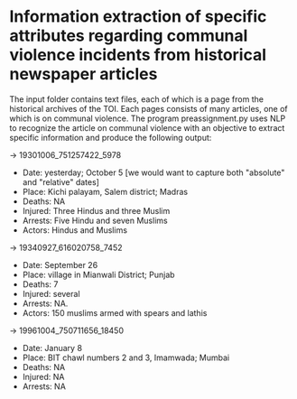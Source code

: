 # Information extraction of specific attributes regarding communal violence incidents from historical newspaper articles

The input folder contains text files, each of which is a page from the historical archives of the TOI.
Each pages consists of many articles, one of which is on communal violence.
The program preassignment.py uses NLP to recognize the article on communal violence 
with an objective to extract specific information and produce the following output:

-> 19301006_751257422_5978
* Date: yesterday; October 5 [we would want to capture both "absolute" and "relative" dates]
* Place: Kichi palayam, Salem district; Madras
* Deaths: NA
* Injured: Three Hindus and three Muslim
* Arrests: Five Hindu and seven Muslims
* Actors: Hindus and Muslims

-> 19340927_616020758_7452 
* Date: September 26
* Place: village in Mianwali District; Punjab
* Deaths: 7
* Injured: several
* Arrests: NA.
* Actors: 150 muslims armed with spears and lathis

-> 19961004_750711656_18450
* Date: January 8
* Place: BIT chawl numbers 2 and 3, Imamwada; Mumbai
* Deaths: NA
* Injured: NA
* Arrests: NA
